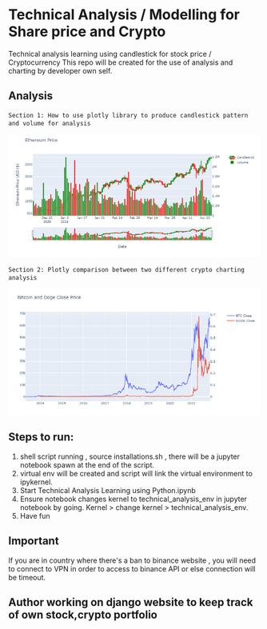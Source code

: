# Technical Analysis / Modelling for Share price and Crypto
Technical analysis learning using candlestick for stock price / Cryptocurrency
This repo will be created for the use of analysis and charting by developer own self.

## Analysis

```
Section 1: How to use plotly library to produce candlestick pattern and volume for analysis
```

![ethereum_price](img/plotly_eth_price.png)


```
Section 2: Plotly comparison between two different crypto charting analysis
```
![btcdoge_price](img/plotlyBTCDOGE_comp.png)


## Steps to run:
1. shell script running , source installations.sh , there will be a jupyter notebook spawn at the end of the script.
2. virtual env will be created and script will link the virtual environment to ipykernel.
2. Start Technical Analysis Learning using Python.ipynb
3. Ensure notebook changes kernel to technical_analysis_env in jupyter notebook by going.
Kernel > change kernel > technical_analysis_env.
4. Have fun

## Important
If you are in country where there's a ban to binance website , you will need to connect to VPN in order to access to binance API or else connection will be timeout.

## Author working on django website to keep track of own stock,crypto portfolio
